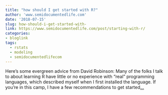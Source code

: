 ```yaml
---
title: "how should I get started with R?"
author: 'www.semidocumentedlife.com'
date: '2018-07-15'
slug: how-should-i-get-started-with-
link: https://www.semidocumentedlife.com/post/starting-with-r/
categories:
- bloglink
tags:
  - rstats
  - modeling
  - semidocumentedlifecom
---
```


Here’s some evergreen advice from David Robinson: Many of the folks I talk to about learning R have little or no experience with “real” programming languages, which described myself when I first installed the language. If you’re in this camp, I have a few recommendations to get started[... <i class="fas fa-external-link-alt"></i>](https://www.semidocumentedlife.com/post/starting-with-r/)

